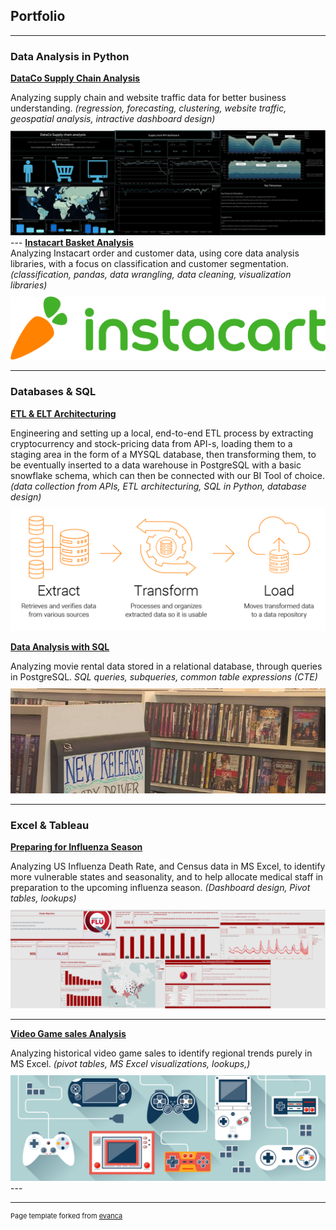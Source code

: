 ## Portfolio

---

### Data Analysis in Python

<b><a href="https://github.com/richardpavay/DataCo-Supply-Chain-Analysis" target="blank"> DataCo Supply Chain Analysis</a></b>
<div>
  Analyzing supply chain and website traffic data for better business understanding. <i>(regression, forecasting, clustering, website traffic, geospatial analysis, intractive dashboard design)</i>
<a href="https://public.tableau.com/app/profile/p.vay.rich.rd/viz/DataCoSupplychainAnalysisstory/Finalprojectstory" target="blank"><img style="margin-top: 10px;" src="images/DataCo Montage new.bmp?raw=true"/></a>
</div>
---
<b><a href="https://github.com/richardpavay/Instacart_Analysis" target="blank">Instacart Basket Analysis</a></b>
<div>Analyzing Instacart order and customer data, using core data analysis libraries, with a focus on classification and customer segmentation. <i>(classification, pandas, data wrangling, data cleaning, visualization libraries)</i></div>
<a href="https://github.com/richardpavay/Instacart_Analysis" target="blank"><img style="margin-top: 10px;" src="images/instacart logo.png?raw=true"/></a>

---
### Databases & SQL

<b><a href="https://github.com/richardpavay/ETL_project" target="blank">ETL & ELT Architecturing</a></b>
<div>Engineering and setting up a local, end-to-end ETL process by extracting cryptocurrency and stock-pricing data from API-s, loading them to a staging area in the form of a MYSQL database, then transforming them, to be eventually inserted to a data warehouse in PostgreSQL with a basic snowflake schema, which can then be connected with our BI Tool of choice. <i>(data collection from APIs, ETL architecturing, SQL in Python, database design)</i></div>
<a href = "https://github.com/richardpavay/ETL_project" target="blank"><img style="margin-top: 10px;" src="images/etl_logo.png?raw=true"/></a>

<b><a href="https://github.com/richardpavay/Rockbuster_SQL_project" target="blank">Data Analysis with SQL</a></b>
<div>Analyzing movie rental data stored in a relational database, through queries in PostgreSQL. <i>SQL queries, subqueries, common table expressions (CTE)</i></div>
<a href="https://github.com/richardpavay/Rockbuster_SQL_project" target="blank"><img style="margin-top: 10px;" src="images/movies.jpg?raw=true"/></a>

---

### Excel & Tableau

<b><a href= "https://public.tableau.com/app/profile/p.vay.rich.rd/viz/FinalProjectStory_16788979106880/Fluprojectstoryboard" target="blank">Preparing for Influenza Season</a></b>
<div>
  Analyzing US Influenza Death Rate, and Census data in MS Excel, to identify more vulnerable states and seasonality, and to help allocate medical staff in preparation to the upcoming influenza season. <i>(Dashboard design, Pivot tables, lookups)</i>
<a href="https://public.tableau.com/app/profile/p.vay.rich.rd/viz/FinalProjectStory_16788979106880/Fluprojectstoryboard" target="blank"><img style="margin-top: 10px;" src="images/Flu Montage.bmp?raw=true"/></a>

</div>

---

<b><a href="https://github.com/richardpavay/GameCo-sales-analysis" target="blank">Video Game sales Analysis</a></b>
<div>Analyzing historical video game sales to identify regional trends purely in MS Excel. <i>(pivot tables, MS Excel visualizations, lookups,)</i></div>
<a href="https://github.com/richardpavay/GameCo-sales-analysis" target="blank"><img style="margin-top: 10px;" src="images/game.jpg?raw=true"/></a>
---


---
<p style="font-size:11px">Page template forked from <a href="https://github.com/evanca/quick-portfolio">evanca</a></p>
<!-- Remove above link if you don't want to attibute -->
